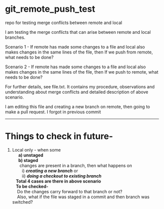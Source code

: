 # git_remote_push_test
repo for testing merge conflicts between remote and local

I am testing the merge conflicts that can arise between remote and local branches.

Scenario 1 - If remote has made some changes to a file and local also makes changes in the same lines of the file, then
If we push from remote, what needs to be done?

Scenario 2 - If remote has made some changes to a file and local also makes changes in the same lines of the file, then
If we push to remote, what needs to be done?

For further details, see file.txt. It contains my procedure, observations and understanding about merge conflicts and detailed description of above scenario.

I am editing this file and creating a new branch on remote, then going to make a pull request. I forgot in previous commit
***
# Things to check in future-
1. Local only - when some  
&nbsp;&nbsp;&nbsp;&nbsp;&nbsp;**a) unstaged** \
&nbsp;&nbsp;&nbsp;&nbsp;&nbsp;**b) staged** \
&nbsp;&nbsp;&nbsp;&nbsp;&nbsp;&nbsp;changes are present in a branch, then what happens on  
&nbsp;&nbsp;&nbsp;&nbsp;&nbsp;&nbsp;&nbsp;&nbsp;i) **_creating a new branch_** or  
&nbsp;&nbsp;&nbsp;&nbsp;&nbsp;&nbsp;&nbsp;&nbsp;ii) **_doing a checkout to existing branch_**  
&nbsp;&nbsp;&nbsp;**Total 4 cases are there in above scenario**  
&nbsp;&nbsp;&nbsp;**To be checked-**  
&nbsp;&nbsp;&nbsp;&nbsp;Do the changes carry forward to that branch or not?  
&nbsp;&nbsp;&nbsp;&nbsp;Also, what if the file was staged in a commit and then branch was switched?               
